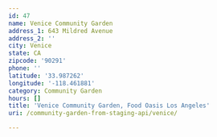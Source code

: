```yaml
---
id: 47
name: Venice Community Garden
address_1: 643 Mildred Avenue
address_2: ''
city: Venice
state: CA
zipcode: '90291'
phone: ''
latitude: '33.987262'
longitude: '-118.461881'
category: Community Garden
hours: []
title: 'Venice Community Garden, Food Oasis Los Angeles'
uri: /community-garden-from-staging-api/venice/

---
```


